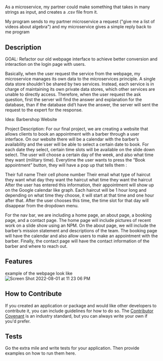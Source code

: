 # <CS361 GROUP24 LEARNING STUDY MICROSERVICE>
As a microservice, my partner could make something that takes in many strings as input, and creates a .csv file from it.

My program sends to my partner microservice a request ("give me a list of videos about algebra") and my microservice gives a simple reply back to me program


## Description

GOAL:
Refactor our old webpage interface to achieve better conversion and interaction on the login page with users.

Basically, when the user request the service from the webpage, my microservice manages its own data to the microservices principle. A single data store shouldn't be shared by two services. Instead, each service is in charge of maintaining its own private data stores, which other services are unable to directly access. Therefore, when the user request the ask question, first the server will find the answer and explanation for the database, than if the database did’t have the answer, the server will sent the request to the expert for the response.


Idea: Barbershop Website

Project Description: For our final project, we are creating a website that allows clients to book an appointment with a barber through a user interface. On our website there will be a calendar with the barber’s availability and the user will be able to select a certain date to book. For each date they select, certain time slots will be available on the slide down select. The user will choose a certain day of the week, and also what time they want (military time). Everytime the user wants to press the “Book appointment” button, they will have a pop up that tells them :

Their full name
Their cell phone number
Their email
what type of haircut they want
what day they want the haircut
what time they want the haircut
After the user has entered this information, their appointment will show up on the Google calendar like graph. Each haircut will be 1 hour long and depending on what time they choose, it will start at that time and one hour after that. After the user chooses this time, the time slot for that day will disappear from the dropdown menu.

For the nav bar, we are including a home page, an about page, a booking page, and a contact page. The home page will include pictures of recent work on a slide show using an NPM. On the about page, we will include the barber’s mission statement and descriptions of the team. The booking page will have the calendar and also allow users to make an appointment with the barber. Finally, the contact page will have the contact information of the barber and where to reach out.



## Features
example of the webpage look like
![Screen Shot 2022-08-01 at 11 23 06 PM](https://user-images.githubusercontent.com/91305697/182306195-be8155c9-e3c1-4103-b9dc-741efb4409c7.png)


## How to Contribute

If you created an application or package and would like other developers to contribute it, you can include guidelines for how to do so. The [Contributor Covenant](https://www.contributor-covenant.org/) is an industry standard, but you can always write your own if you'd prefer.

## Tests

Go the extra mile and write tests for your application. Then provide examples on how to run them here.
